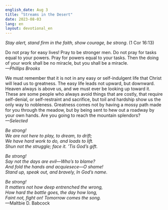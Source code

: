 ```yaml
---
english_date: Aug 3
title: "Streams in the Desert"
date: 2023-08-03
lang: en
layout: devotional_en
---
```





<p><em>Stay alert, stand firm in the faith, show courage, be strong</em>. (1 Cor 16:13)

</p>

<p>Do not pray for easy lives! Pray to be stronger men. Do not pray for tasks equal to your powers. Pray for powers equal to your tasks. Then the doing of your work shall be no miracle, but you shall be a miracle.<br/> <em>—Phillips Brooks</em>

</p>

<p>We must remember that it is not in any easy or self-indulgent life that Christ will lead us to greatness. The easy life leads not upward, but downward. Heaven always is above us, and we must ever be looking up toward it. These are some people who always avoid things that are costly, that require self-denial, or self-restraint and sacrifice, but toil and hardship show us the only way to nobleness. Greatness comes not by having a mossy path made for you through the meadow, but by being sent to hew out a roadway by your own hands. Are you going to reach the mountain splendors?<br/> <em>—Selected</em>

</p>

<p><em>Be strong!</em><br/> <em><em>We are not here to play, to dream, to drift;</em><br/> <em>We have hard work to do, and loads to lift.</em><br/> <em>Shun not the struggle; face it. ’Tis God’s gift.</em></em>

</p>

<p><em>Be strong!</em><br/> <em><em>Say not the days are evil—Who’s to blame?</em><br/> <em>And fold the hands and acquiesece—O shame!</em><br/> <em>Stand up, speak out, and bravely, In God’s name.</em></em>

</p>

<p><em>Be strong!</em><br/> <em><em>It matters not how deep entrenched the wrong,</em><br/> <em>How hard the battle goes, the day how long,</em><br/> <em>Faint not, fight on! Tomorrow comes the song.</em></em><br/> —Maltbie D. Babcock

</p>

<p></p>